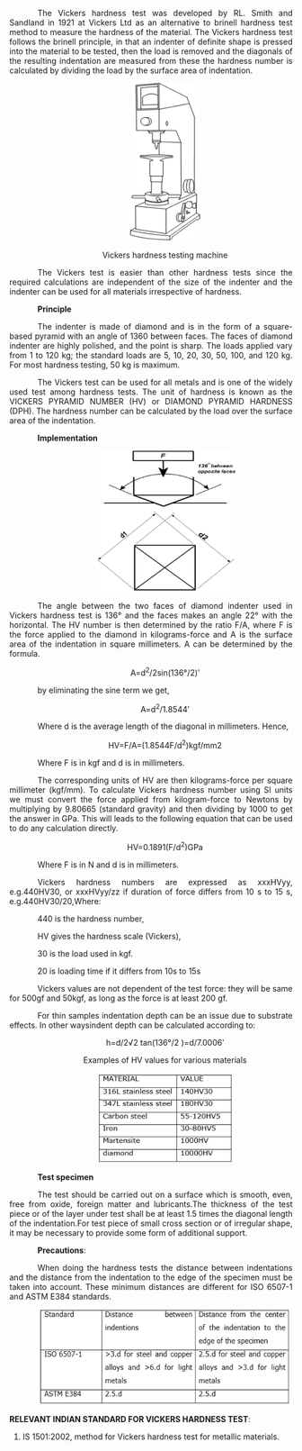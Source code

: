 <div  style="text-align: justify; text-indent: 50px">

The Vickers hardness test was developed by RL. Smith and Sandland in 1921 at Vickers Ltd as an alternative to brinell hardness test method to measure the hardness of the material. The Vickers hardness test follows the brinell principle, in that an indenter of definite shape is pressed into the material to be tested, then the load is removed and the diagonals of the resulting indentation are measured from these the hardness number is calculated by dividing the load by the surface area of indentation.

<div style="text-align: center">

[<img src="./images/vickers1.png" width="125" height="280"/>](./images/vickers2.png)

Vickers hardness testing machine

</div>

The Vickers test is easier than other hardness tests since the required calculations are independent of the size of the indenter and the indenter can be used for all materials irrespective of hardness.

**Principle**

The indenter is made of diamond and is in the form of a square-based pyramid with an angle of 1360 between faces. The faces of diamond indenter are highly polished, and the point is sharp. The loads applied vary from 1 to 120 kg; the standard loads are 5, 10, 20, 30, 50, 100, and 120 kg. For most hardness testing, 50 kg is maximum.

The Vickers test can be used for all metals and is one of the widely used test among hardness tests. The unit of hardness is known as the VICKERS PYRAMID NUMBER (HV) or DIAMOND PYRAMID HARDNESS (DPH). The hardness number can be calculated by the load over the surface area of the indentation.

**Implementation**

<div style="text-align: center">

[<img src="./images/vickers2.png" width="250" height="250"/>](./images/vickers2.png)

</div>

The angle between the two faces of diamond indenter used in Vickers hardness test is 136&deg; and the faces makes an angle 22&deg; with the horizontal. The HV number is then determined by the ratio F/A, where F is the force applied to the diamond in kilograms-force and A is the surface area of the indentation in square millimeters. A can be determined by the formula.

<div style="text-align: center">

A=d<sup>2</sup>/2sin(136°/2)ʹ

</div>

by eliminating the sine term we get,

<div style="text-align: center">

A=d<sup>2</sup>/1.8544ʹ

</div>

Where d is the average length of the diagonal in millimeters. Hence,

<div style="text-align: center">

HV=F/A=(1.8544F/d<sup>2</sup>)kgf/mm2

</div>

Where F is in kgf and d is in millimeters.

The corresponding units of HV are then kilograms-force per square millimeter (kgf/mm). To calculate Vickers hardness number using SI units we must convert the force applied from kilogram-force to Newtons by multiplying by 9.80665 (standard gravity) and then dividing by 1000 to get the answer in GPa. This will leads to the following equation that can be used to do any calculation directly.

<div style="text-align: center">

HV=0.1891(F/d<sup>2</sup>)GPa

</div>

Where F is in N and d is in millimeters.

Vickers hardness numbers are expressed as xxxHVyy, e.g.440HV30, or xxxHVyy/zz if duration of force differs from 10 s to 15 s, e.g.440HV30/20,Where:

440 is the hardness number,

HV gives the hardness scale (Vickers),

30 is the load used in kgf.

20 is loading time if it differs from 10s to 15s

Vickers values are not dependent of the test force: they will be same for 500gf and 50kgf, as long as the force is at least 200 gf.

For thin samples indentation depth can be an issue due to substrate effects. In other waysindent depth can be calculated according to:

<div style="text-align: center">

h=d/2√2 tan(136°/2 )=d/7.0006ʹ

Examples of HV values for various materials

[<img src="./images/vickers3.png" width="240" height="160"/>](./images/vickers3.png)

</div>

**Test specimen**

The test should be carried out on a surface which is smooth, even, free from oxide, foreign matter and lubricants.The thickness of the test piece or of the layer under test shall be at least 1.5 times the diagonal length of the indentation.For test piece of small cross section or of irregular shape, it may be necessary to provide some form of additional support.

**Precautions**:

When doing the hardness tests the distance between indentations and the distance from the indentation to the edge of the specimen must be taken into account. These minimum distances are different for ISO 6507-1 and ASTM E384 standards.

<div style="text-align: center">

[<img src="./images/vickers4.png" width="450" height="170"/>](./images/vickers4.png)

</div>

</div>

**RELEVANT INDIAN STANDARD FOR VICKERS HARDNESS TEST**:

1. IS 1501:2002, method for Vickers hardness test for metallic materials.
